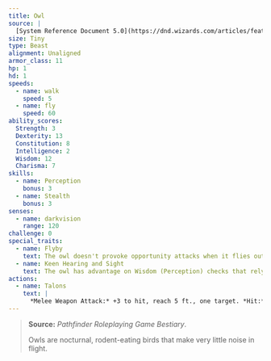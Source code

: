 ```yaml
---
title: Owl
source: |
  [System Reference Document 5.0](https://dnd.wizards.com/articles/features/systems-reference-document-srd)
size: Tiny
type: Beast
alignment: Unaligned
armor_class: 11
hp: 1
hd: 1
speeds:
  - name: walk
    speed: 5
  - name: fly
    speed: 60
ability_scores:
  Strength: 3
  Dexterity: 13
  Constitution: 8
  Intelligence: 2
  Wisdom: 12
  Charisma: 7
skills:
  - name: Perception
    bonus: 3
  - name: Stealth
    bonus: 3
senses:
  - name: darkvision
    range: 120
challenge: 0
special_traits:
  - name: Flyby
    text: The owl doesn't provoke opportunity attacks when it flies out of an enemy's reach.
  - name: Keen Hearing and Sight
    text: The owl has advantage on Wisdom (Perception) checks that rely on hearing or sight.
actions:
  - name: Talons
    text: |
      *Melee Weapon Attack:* +3 to hit, reach 5 ft., one target. *Hit:* 1 slashing damage.
---
```


> **Source:** *Pathfinder Roleplaying Game Bestiary*.
>
> Owls are nocturnal, rodent-eating birds that make very little noise in flight.
